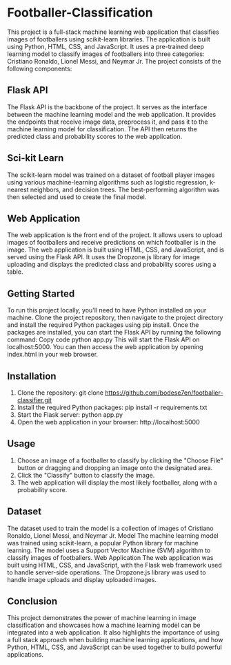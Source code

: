 # Footballer-Classification
This project is a full-stack machine learning web application that classifies images of footballers using scikit-learn libraries. The application is built using Python, HTML, CSS, and JavaScript. It uses a pre-trained deep learning model to classify images of footballers into three categories: Cristiano Ronaldo, Lionel Messi, and Neymar Jr.
The project consists of the following components:

## Flask API
The Flask API is the backbone of the project. It serves as the interface between the machine learning model and the web application. It provides the endpoints that receive image data, preprocess it, and pass it to the machine learning model for classification. The API then returns the predicted class and probability scores to the web application.

## Sci-kit Learn
The scikit-learn model was trained on a dataset of football player images using various machine-learning algorithms such as logistic regression, k-nearest neighbors, and decision trees. The best-performing algorithm was then selected and used to create the final model.

## Web Application
The web application is the front end of the project. It allows users to upload images of footballers and receive predictions on which footballer is in the image. The web application is built using HTML, CSS, and JavaScript, and is served using the Flask API. It uses the Dropzone.js library for image uploading and displays the predicted class and probability scores using a table.

## Getting Started
To run this project locally, you'll need to have Python installed on your machine. Clone the project repository, then navigate to the project directory and install the required Python packages using pip install. 
Once the packages are installed, you can start the Flask API by running the following command:
Copy code
python app.py 
This will start the Flask API on localhost:5000. You can then access the web application by opening index.html in your web browser.

## Installation
1.	Clone the repository: git clone https://github.com/bodese7en/footballer-classifier.git
2.	Install the required Python packages: pip install -r requirements.txt
3.	Start the Flask server: python app.py
4.	Open the web application in your browser: http://localhost:5000

## Usage
1.	Choose an image of a footballer to classify by clicking the "Choose File" button or dragging and dropping an image onto the designated area.
2.	Click the "Classify" button to classify the image.
3.	The web application will display the most likely footballer, along with a probability score.

## Dataset
The dataset used to train the model is a collection of images of Cristiano Ronaldo, Lionel Messi, and Neymar Jr.
Model
The machine learning model was trained using scikit-learn, a popular Python library for machine learning. The model uses a Support Vector Machine (SVM) algorithm to classify images of footballers.
Web Application
The web application was built using HTML, CSS, and JavaScript, with the Flask web framework used to handle server-side operations. The Dropzone.js library was used to handle image uploads and display uploaded images.

## Conclusion
This project demonstrates the power of machine learning in image classification and showcases how a machine learning model can be integrated into a web application. It also highlights the importance of using a full stack approach when building machine learning applications, and how Python, HTML, CSS, and JavaScript can be used together to build powerful applications.

